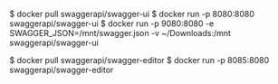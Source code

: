 $ docker pull swaggerapi/swagger-ui
$ docker run -p 8080:8080 swaggerapi/swagger-ui
$ docker run -p 9080:8080 -e SWAGGER_JSON=/mnt/swagger.json -v ~/Downloads:/mnt swaggerapi/swagger-ui

$ docker pull swaggerapi/swagger-editor
$ docker run -p 8085:8080 swaggerapi/swagger-editor
